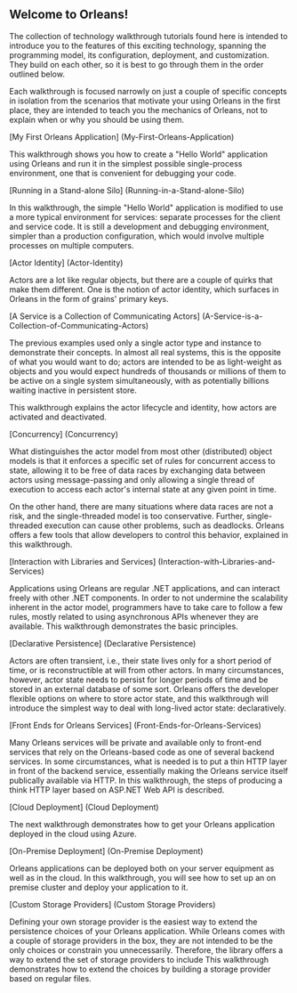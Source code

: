 ## Welcome to Orleans!

The collection of technology walkthrough tutorials found here is intended to introduce you to the features of this exciting technology, spanning the programming model, its configuration, deployment, and customization. They build on each other, so it is best to go through them in the order outlined below.

 Each walkthrough is focused narrowly on just a couple of specific concepts in isolation from the scenarios that motivate your using Orleans in the first place, they are intended to teach you the mechanics of Orleans, not to explain when or why you should be using them.

[My First Orleans Application] (My-First-Orleans-Application)

This walkthrough shows you how to create a "Hello World" application using Orleans and run it in the simplest possible single-process environment, one that is convenient for debugging your code. 

[Running in a Stand-alone Silo] (Running-in-a-Stand-alone-Silo)

In this walkthrough, the simple "Hello World" application is modified to use a more typical environment for services: separate processes for the client and service code. It is still a development and debugging environment, simpler than a production configuration, which would involve multiple processes on multiple computers.

[Actor Identity] (Actor-Identity)

Actors are a lot like regular objects, but there are a couple of quirks that make them different. One is the notion of actor identity, which surfaces in Orleans in the form of grains' primary keys.

[A Service is a Collection of Communicating Actors] (A-Service-is-a-Collection-of-Communicating-Actors)

The previous examples used only a single actor type and instance to demonstrate their concepts. In almost all real systems, this is the opposite of what you would want to do; actors are intended to be as light-weight as objects and you would expect hundreds of thousands or millions of them to be active on a single system simultaneously, with as potentially billions waiting inactive in persistent store.

 This walkthrough explains the actor lifecycle and identity, how actors are activated and deactivated.

[Concurrency] (Concurrency)

What distinguishes the actor model from most other (distributed) object models is that it enforces a specific set of rules for concurrent access to state, allowing it to be free of data races by exchanging data between actors using message-passing and only allowing a single thread of execution to access each actor's internal state at any given point in time.

 On the other hand, there are many situations where data races are not a risk, and the single-threaded model is too conservative. Further, single-threaded execution can cause other problems, such as deadlocks. Orleans offers a few tools that allow developers to control this behavior, explained in this walkthrough.

[Interaction with Libraries and Services] (Interaction-with-Libraries-and-Services)

Applications using Orleans are regular .NET applications, and can interact freely with other .NET components. In order to not undermine the scalability inherent in the actor model, programmers have to take care to follow a few rules, mostly related to using asynchronous APIs whenever they are available. This walkthrough demonstrates the basic principles.

[Declarative Persistence] (Declarative Persistence)

Actors are often transient, i.e., their state lives only for a short period of time, or is reconstructible at will from other actors. In many circumstances, however, actor state needs to persist for longer periods of time and be stored in an external database of some sort. Orleans offers the developer flexible options on where to store actor state, and this walkthrough will introduce the simplest way to deal with long-lived actor state: declaratively.

[Front Ends for Orleans Services] (Front-Ends-for-Orleans-Services)

Many Orleans services will be private and available only to front-end services that rely on the Orleans-based code as one of several backend services. In some circumstances, what is needed is to put a thin HTTP layer in front of the backend service, essentially making the Orleans service itself publically available via HTTP. In this walkthrough, the steps of producing a think HTTP layer based on ASP.NET Web API is described.

[Cloud Deployment] (Cloud Deployment)

The next walkthrough demonstrates how to get your Orleans application deployed in the cloud using Azure.

[On-Premise Deployment] (On-Premise Deployment)

Orleans applications can be deployed both on your server equipment as well as in the cloud. In this walkthrough, you will see how to set up an on premise cluster and deploy your application to it.

[Custom Storage Providers] (Custom Storage Providers)

Defining your own storage provider is the easiest way to extend the persistence choices of your Orleans application. While Orleans comes with a couple of storage providers in the box, they are not intended to be the only choices or constrain you unnecessarily. Therefore, the library offers a way to extend the set of storage providers to include This walkthrough demonstrates how to extend the choices by building a storage provider based on regular files.
